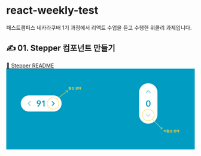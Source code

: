 # react-weekly-test

패스트캠퍼스 네카라쿠배 1기 과정에서 리액트 수업을 듣고 수행한 위클리 과제입니다.    

## ✍ 01. Stepper 컴포넌트 만들기 

[📃 Stepper README](https://github.com/chacha912/react-weekly-test/tree/01-stepper)  
![stepper 디자인](./img/stepper.png)

